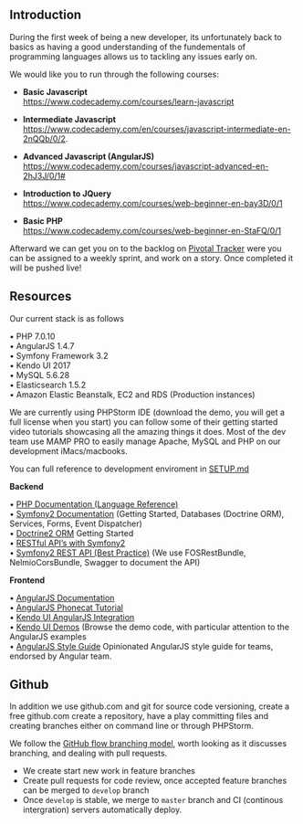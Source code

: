 ## Introduction

During the first week of being a new developer, its unfortunately back to basics as having a good understanding of the fundementals of programming languages allows us to tackling any issues early on.

We would like you to run through the following courses:

- **Basic Javascript**  
https://www.codecademy.com/courses/learn-javascript

- **Intermediate Javascript**  
https://www.codecademy.com/en/courses/javascript-intermediate-en-2nQQb/0/2.

- **Advanced Javascript (AngularJS)**  
https://www.codecademy.com/courses/javascript-advanced-en-2hJ3J/0/1#

- **Introduction to JQuery**  
https://www.codecademy.com/courses/web-beginner-en-bay3D/0/1

- **Basic PHP**  
https://www.codecademy.com/courses/web-beginner-en-StaFQ/0/1

Afterward we can get you on to the backlog on [Pivotal Tracker](https://www.pivotaltracker.com) were you can be assigned to a weekly sprint, and work on a story. Once completed it will be pushed live!

## Resources

Our current stack is as follows

• PHP 7.0.10  
• AngularJS 1.4.7  
• Symfony Framework 3.2  
• Kendo UI 2017  
• MySQL 5.6.28  
• Elasticsearch 1.5.2  
• Amazon Elastic Beanstalk, EC2 and RDS (Production instances)  

We are currently using PHPStorm IDE (download the demo, you will get a full license when you start) you can follow some of their getting started video tutorials showcasing all the amazing things it does. Most of the dev team use MAMP PRO to easily manage Apache, MySQL and PHP on our development iMacs/macbooks.

You can full reference to development enviroment in [SETUP.md](SETUP.md)

**Backend**

• [PHP Documentation (Language Reference)](http://php.net/manual/en/)  
• [Symfony2 Documentation](https://symfony.com/doc/current/index.html) (Getting Started, Databases (Doctrine ORM), Services, Forms, Event Dispatcher)  
• [Doctrine2 ORM](http://docs.doctrine-project.org/projects/doctrine-orm/en/latest/tutorials/getting-started.html) Getting Started  
• [RESTful API’s with Symfony2](http://williamdurand.fr/2012/08/02/rest-apis-with-symfony2-the-right-way/)  
• [Symfony2 REST API (Best Practice)](http://welcometothebundle.com/symfony2-rest-api-the-best-2013-way) (We use FOSRestBundle, NelmioCorsBundle, Swagger to document the API)  

**Frontend**

• [AngularJS Documentation](https://docs.angularjs.org)  
• [AngularJS Phonecat Tutorial](https://docs.angularjs.org/tutorial)  
• [Kendo UI AngularJS Integration](http://docs.telerik.com/kendo-ui/AngularJS/introduction)  
• [Kendo UI Demos](http://demos.telerik.com/kendo-ui) (Browse the demo code, with particular attention to the AngularJS examples  
• [AngularJS Style Guide](https://github.com/johnpapa/angular-styleguide/blob/master/a1/README.md) Opinionated AngularJS style guide for teams, endorsed by Angular team.

## Github

In addition we use github.com and git for source code versioning, create a free github.com create a repository, have a play committing files and creating branches either on command line or through PHPStorm. 

We follow the [GitHub flow branching model](https://guides.github.com/introduction/flow), worth looking as it discusses branching, and dealing with pull requests.

- We create start new work in feature branches
- Create pull requests for code review, once accepted feature branches can be merged to ``develop`` branch
- Once ``develop`` is stable, we merge to ``master`` branch and CI (continous intergration) servers automatically deploy.
